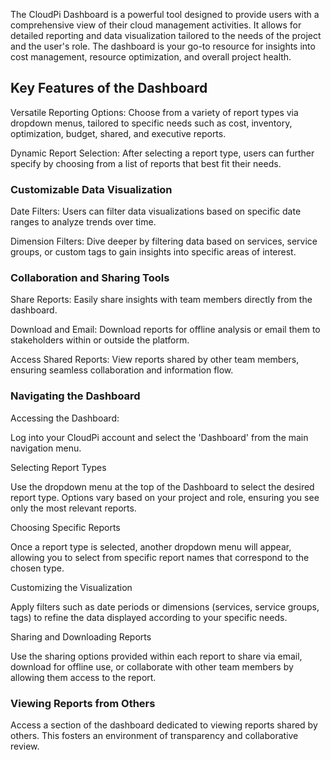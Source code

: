 The CloudPi Dashboard is a powerful tool designed to provide users with a comprehensive view of their cloud management activities. It allows for detailed reporting and data visualization tailored to the needs of the project and the user's role. The dashboard is your go-to resource for insights into cost management, resource optimization, and overall project health. 

 

## Key Features of the Dashboard 

Versatile Reporting Options: Choose from a variety of report types via dropdown menus, tailored to specific needs such as cost, inventory, optimization, budget, shared, and executive reports. 

Dynamic Report Selection: After selecting a report type, users can further specify by choosing from a list of reports that best fit their needs. 

 

### Customizable Data Visualization

Date Filters: Users can filter data visualizations based on specific date ranges to analyze trends over time. 

Dimension Filters: Dive deeper by filtering data based on services, service groups, or custom tags to gain insights into specific areas of interest. 

 

 

### Collaboration and Sharing Tools 

Share Reports: Easily share insights with team members directly from the dashboard. 

Download and Email: Download reports for offline analysis or email them to stakeholders within or outside the platform. 

Access Shared Reports: View reports shared by other team members, ensuring seamless collaboration and information flow. 

### Navigating the Dashboard 

Accessing the Dashboard: 

Log into your CloudPi account and select the 'Dashboard' from the main navigation menu. 

 

Selecting Report Types

Use the dropdown menu at the top of the Dashboard to select the desired report type. Options vary based on your project and role, ensuring you see only the most relevant reports. 

 

Choosing Specific Reports

Once a report type is selected, another dropdown menu will appear, allowing you to select from specific report names that correspond to the chosen type. 

 

Customizing the Visualization 

Apply filters such as date periods or dimensions (services, service groups, tags) to refine the data displayed according to your specific needs. 

Sharing and Downloading Reports 

Use the sharing options provided within each report to share via email, download for offline use, or collaborate with other team members by allowing them access to the report. 

 

### Viewing Reports from Others

Access a section of the dashboard dedicated to viewing reports shared by others. This fosters an environment of transparency and collaborative review. 